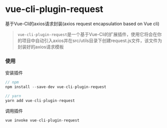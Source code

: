 # vue-cli-plugin-request

基于Vue-Cli的axios请求封装(axios request encapsulation based on Vue cli)



> `vue-cli-plugin-request`是一个基于Vue-Cli的扩展插件，使用它将会在你的项目中自动引入axios并在src/utils目录下创建request.js文件，该文件为封装好的axios请求模板



### 使用

安装插件

```js
// npm
npm install --save-dev vue-cli-plugin-request

// yarn
yarn add vue-cli-plugin-request
```



调用插件

```js
vue invoke vue-cli-plugin-request
```

